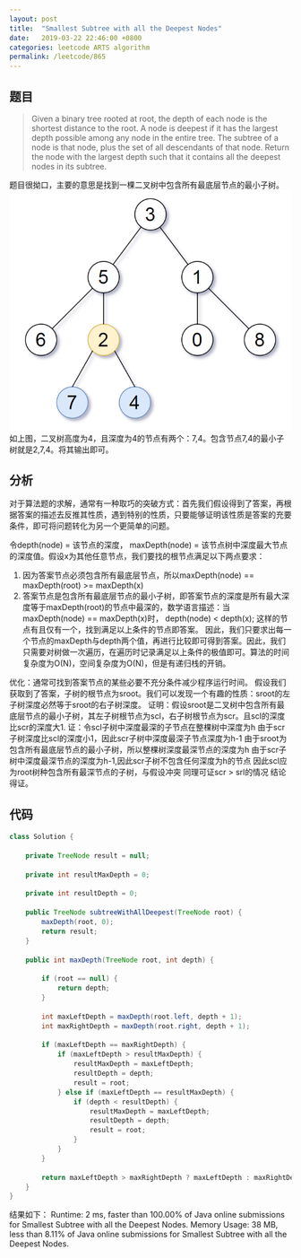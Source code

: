 ```yaml
---
layout: post
title:  "Smallest Subtree with all the Deepest Nodes"
date:   2019-03-22 22:46:00 +0800
categories: leetcode ARTS algorithm
permalink: /leetcode/865
---
```


## 题目
> Given a binary tree rooted at root, the depth of each node is the shortest distance to the root.
A node is deepest if it has the largest depth possible among any node in the entire tree.
The subtree of a node is that node, plus the set of all descendants of that node.
Return the node with the largest depth such that it contains all the deepest nodes in its subtree.

题目很拗口，主要的意思是找到一棵二叉树中包含所有最底层节点的最小子树。
![l-865](../resources/img/leetcode/865.png)
如上图，二叉树高度为4，且深度为4的节点有两个：7,4。包含节点7,4的最小子树就是2,7,4。将其输出即可。

## 分析
对于算法题的求解，通常有一种取巧的突破方式：首先我们假设得到了答案，再根据答案的描述去反推其性质，遇到特别的性质，只要能够证明该性质是答案的充要条件，即可将问题转化为另一个更简单的问题。

令depth(node) = 该节点的深度， maxDepth(node) = 该节点树中深度最大节点的深度值。假设x为其他任意节点，我们要找的根节点满足以下两点要求：
1. 因为答案节点必须包含所有最底层节点，所以maxDepth(node) == maxDepth(root) >= maxDepth(x)
2. 答案节点是包含所有最底层节点的最小子树，即答案节点的深度是所有最大深度等于maxDepth(root)的节点中最深的，数学语言描述：当maxDepth(node) == maxDepth(x)时， depth(node) < depth(x);
这样的节点有且仅有一个，找到满足以上条件的节点即答案。
因此，我们只要求出每一个节点的maxDepth与depth两个值，再进行比较即可得到答案。因此，我们只需要对树做一次遍历，在遍历时记录满足以上条件的极值即可。算法的时间复杂度为O(N)，空间复杂度为O(N)，但是有递归栈的开销。

优化：通常可找到答案节点的某些必要不充分条件减少程序运行时间。
假设我们获取到了答案，子树的根节点为sroot。我们可以发现一个有趣的性质：sroot的左子树深度必然等于sroot的右子树深度。
证明：假设sroot是二叉树中包含所有最底层节点的最小子树，其左子树根节点为scl，右子树根节点为scr。且scl的深度比scr的深度大1.
证：令scl子树中深度最深的子节点在整棵树中深度为h
由于scr子树深度比scl的深度小1，因此scr子树中深度最深子节点深度为h-1
由于sroot为包含所有最底层节点的最小子树，所以整棵树深度最深节点的深度为h
由于scr子树中深度最深节点的深度为h-1,因此scr子树不包含任何深度为h的节点
因此scl应为root树种包含所有最深节点的子树，与假设冲突
同理可证scr > srl的情况
结论得证。

## 代码
``` java
class Solution {
    
    private TreeNode result = null;
    
    private int resultMaxDepth = 0;
    
    private int resultDepth = 0;
    
    public TreeNode subtreeWithAllDeepest(TreeNode root) {
        maxDepth(root, 0);
        return result;
    }
    
    public int maxDepth(TreeNode root, int depth) {
        
        if (root == null) {
            return depth;
        }
        
        int maxLeftDepth = maxDepth(root.left, depth + 1);
        int maxRightDepth = maxDepth(root.right, depth + 1);
        
        if (maxLeftDepth == maxRightDepth) {
            if (maxLeftDepth > resultMaxDepth) {
                resultMaxDepth = maxLeftDepth;
                resultDepth = depth;
                result = root;
            } else if (maxLeftDepth == resultMaxDepth) {
                if (depth < resultDepth) {
                    resultMaxDepth = maxLeftDepth;
                    resultDepth = depth;
                    result = root;
                }
            }
        }
        
        return maxLeftDepth > maxRightDepth ? maxLeftDepth : maxRightDepth;
    }
}
```

结果如下：
Runtime: 2 ms, faster than 100.00% of Java online submissions for Smallest Subtree with all the Deepest Nodes.
Memory Usage: 38 MB, less than 8.11% of Java online submissions for Smallest Subtree with all the Deepest Nodes.